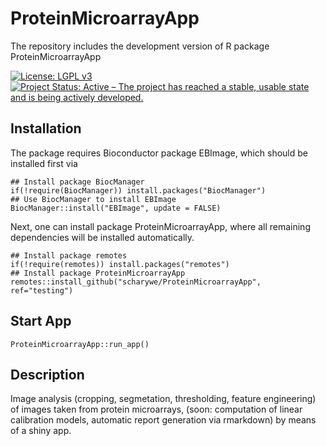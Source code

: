 
# ProteinMicroarrayApp
The repository includes the development version of R package ProteinMicroarrayApp

[![License: LGPL v3](https://img.shields.io/badge/License-LGPL%20v3-blue.svg)](https://www.gnu.org/licenses/lgpl-3.0)
[![Project Status: Active – The project has reached a stable, usable state and is being actively developed.](https://www.repostatus.org/badges/latest/active.svg)](https://www.repostatus.org/#active)

## Installation

The package requires Bioconductor package EBImage, which should be installed
first via

```{r, eval = FALSE}
## Install package BiocManager
if(!require(BiocManager)) install.packages("BiocManager")
## Use BiocManager to install EBImage
BiocManager::install("EBImage", update = FALSE)
```

Next, one can install package ProteinMicroarrayApp, where all remaining dependencies will
be installed automatically.

```{r, eval = FALSE}
## Install package remotes
if(!require(remotes)) install.packages("remotes")
## Install package ProteinMicroarrayApp
remotes::install_github("scharywe/ProteinMicroarrayApp", ref="testing")
```

## Start App

```{r}
ProteinMicroarrayApp::run_app()
```


## Description
Image analysis (cropping, segmetation, thresholding, feature engineering) 
of images taken from protein microarrays, (soon: computation of linear calibration 
models, automatic report generation via rmarkdown) by means of a shiny app.
